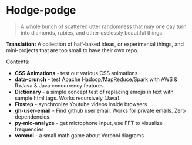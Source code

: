 # Hodge-podge


> A whole bunch of scattered utter randomness that may one day turn into diamonds, rubies, and other uselessly beautiful things.

**Translation:** A collection of half-baked ideas, or experimental things, and mini-projects that are too small to have their own repo.

Contents:

* **CSS Animations** - test out various CSS animations
* **data-crunch** - test Apache Hadoop/MapReduce/Spark with AWS & RxJava & Java concurrency features
* **Dictionary** - a simple concept test of replacing emojis in text with sample html tags. Works recursively (Java).
* **Fixstep** - synchronize Youtube videos inside browsers
* **gh-user-email** - Find github user email. Works for private emails. Zero dependencies.
* **py-mic-analyze** - get microphone input, use FFT to visualize frequencies
* **voronoi** - a small math game about Voronoi diagrams


